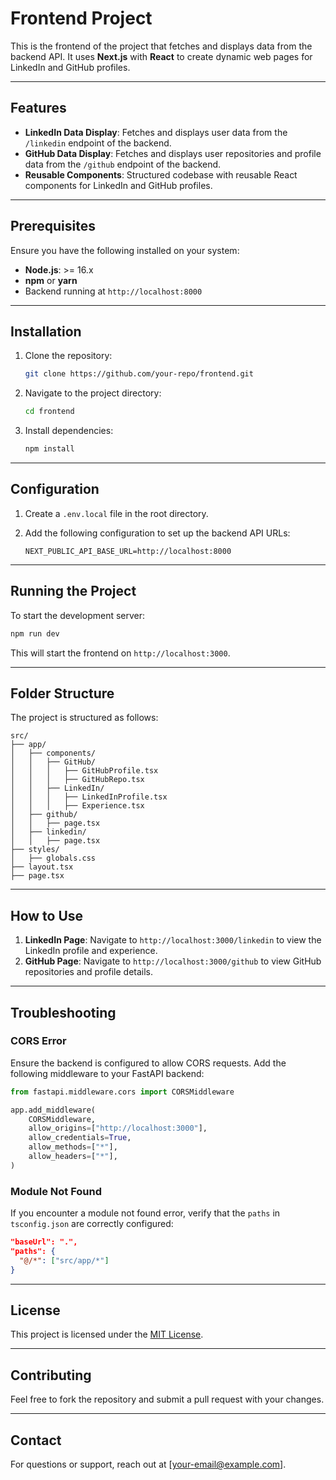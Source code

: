 
# Frontend Project

This is the frontend of the project that fetches and displays data from the backend API. It uses **Next.js** with **React** to create dynamic web pages for LinkedIn and GitHub profiles.

---

## Features

- **LinkedIn Data Display**: Fetches and displays user data from the `/linkedin` endpoint of the backend.
- **GitHub Data Display**: Fetches and displays user repositories and profile data from the `/github` endpoint of the backend.
- **Reusable Components**: Structured codebase with reusable React components for LinkedIn and GitHub profiles.

---

## Prerequisites

Ensure you have the following installed on your system:

- **Node.js**: >= 16.x
- **npm** or **yarn**
- Backend running at `http://localhost:8000`

---

## Installation

1. Clone the repository:

   ```bash
   git clone https://github.com/your-repo/frontend.git
   ```

2. Navigate to the project directory:

   ```bash
   cd frontend
   ```

3. Install dependencies:

   ```bash
   npm install
   ```

---

## Configuration

1. Create a `.env.local` file in the root directory.
2. Add the following configuration to set up the backend API URLs:

   ```env
   NEXT_PUBLIC_API_BASE_URL=http://localhost:8000
   ```

---

## Running the Project

To start the development server:

```bash
npm run dev
```

This will start the frontend on `http://localhost:3000`.

---

## Folder Structure

The project is structured as follows:

```
src/
├── app/
│   ├── components/
│   │   ├── GitHub/
│   │   │   ├── GitHubProfile.tsx
│   │   │   ├── GitHubRepo.tsx
│   │   ├── LinkedIn/
│   │   │   ├── LinkedInProfile.tsx
│   │   │   ├── Experience.tsx
│   ├── github/
│   │   ├── page.tsx
│   ├── linkedin/
│   │   ├── page.tsx
├── styles/
│   ├── globals.css
├── layout.tsx
├── page.tsx
```

---

## How to Use

1. **LinkedIn Page**: Navigate to `http://localhost:3000/linkedin` to view the LinkedIn profile and experience.
2. **GitHub Page**: Navigate to `http://localhost:3000/github` to view GitHub repositories and profile details.

---

## Troubleshooting

### CORS Error
Ensure the backend is configured to allow CORS requests. Add the following middleware to your FastAPI backend:

```python
from fastapi.middleware.cors import CORSMiddleware

app.add_middleware(
    CORSMiddleware,
    allow_origins=["http://localhost:3000"],
    allow_credentials=True,
    allow_methods=["*"],
    allow_headers=["*"],
)
```

### Module Not Found
If you encounter a module not found error, verify that the `paths` in `tsconfig.json` are correctly configured:

```json
"baseUrl": ".",
"paths": {
  "@/*": ["src/app/*"]
}
```

---

## License

This project is licensed under the [MIT License](LICENSE).

---

## Contributing

Feel free to fork the repository and submit a pull request with your changes.

---

## Contact

For questions or support, reach out at [your-email@example.com].
